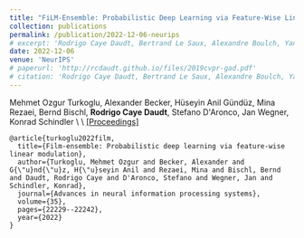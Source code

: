 ```yaml
---
title: "FiLM-Ensemble: Probabilistic Deep Learning via Feature-Wise Linear Modulation"
collection: publications
permalink: /publication/2022-12-06-neurips
# excerpt: 'Rodrigo Caye Daudt, Bertrand Le Saux, Alexandre Boulch, Yann Gousseau.'
date: 2022-12-06
venue: 'NeurIPS'
# paperurl: 'http://rcdaudt.github.io/files/2019cvpr-gad.pdf'
# citation: 'Rodrigo Caye Daudt, Bertrand Le Saux, Alexandre Boulch, Yann Gousseau'
---
```


Mehmet Ozgur Turkoglu, Alexander Becker, Hüseyin Anil Gündüz, Mina Rezaei, Bernd Bischl, **Rodrigo Caye Daudt**, Stefano D'Aronco, Jan Wegner, Konrad Schindler
\\
\\
[[Proceedings]](https://proceedings.neurips.cc/paper_files/paper/2022/file/8bd31288ad8e9a31d519fdeede7ee47d-Paper-Conference.pdf)


```
@article{turkoglu2022film,
  title={Film-ensemble: Probabilistic deep learning via feature-wise linear modulation},
  author={Turkoglu, Mehmet Ozgur and Becker, Alexander and G{\"u}nd{\"u}z, H{\"u}seyin Anil and Rezaei, Mina and Bischl, Bernd and Daudt, Rodrigo Caye and D'Aronco, Stefano and Wegner, Jan and Schindler, Konrad},
  journal={Advances in neural information processing systems},
  volume={35},
  pages={22229--22242},
  year={2022}
}
```
